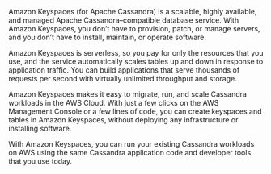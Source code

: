 Amazon Keyspaces (for Apache Cassandra) is a scalable, highly available, and managed Apache Cassandra–compatible database service. With Amazon Keyspaces, you don’t have to provision, patch, or manage servers, and you don’t have to install, maintain, or operate software.

Amazon Keyspaces is serverless, so you pay for only the resources that you use, and the service automatically scales tables up and down in response to application traffic. You can build applications that serve thousands of requests per second with virtually unlimited throughput and storage.

Amazon Keyspaces makes it easy to migrate, run, and scale Cassandra workloads in the AWS Cloud. With just a few clicks on the AWS Management Console or a few lines of code, you can create keyspaces and tables in Amazon Keyspaces, without deploying any infrastructure or installing software.

With Amazon Keyspaces, you can run your existing Cassandra workloads on AWS using the same Cassandra application code and developer tools that you use today.
